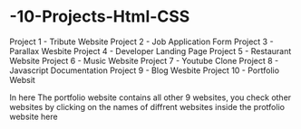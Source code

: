 # -10-Projects-Html-CSS
Project 1 - Tribute Website
Project 2 - Job Application Form
Project 3 - Parallax Wesbite
Project 4 - Developer Landing Page
Project 5 - Restaurant Website
Project 6 - Music Website
Project 7 - Youtube Clone
Project 8 - Javascript Documentation
Project 9 - Blog Wesbite
Project 10 - Portfolio Websit

In here The portfolio website contains all other 9 websites, you check other websites by clicking on the names of diffrent websites inside the protfolio website here 
